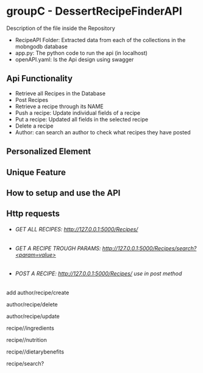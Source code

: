 # groupC - DessertRecipeFinderAPI
Description of the file inside the Repository
- RecipeAPI Folder: Extracted data from each of the collections in the mobngodb database 
- app.py: The python code to run the api (in localhost)
- openAPI.yaml: Is the Api design using swagger

## Api Functionality
- Retrieve all Recipes in the Database
- Post Recipes
- Retrieve a recipe through its NAME
- Push a recipe: Update individual fields of a recipe
- Put a recipe: Updated all fields in the selected recipe 
- Delete a recipe 
- Author: can search an author to check what recipes they have posted

## Personalized Element

## Unique Feature

## How to setup and use the API

## Http requests
- ###### GET ALL RECIPES: http://127.0.0.1:5000/Recipes/ 
- ###### GET A RECIPE TROUGH PARAMS: http://127.0.0.1:5000/Recipes/search?<param=value>
- ###### POST A RECIPE: http://127.0.0.1:5000/Recipes/ use in post method



add
author/recipe/create

author/recipe/delete

author/recipe/update


recipe/<name>/ingredients

recipe/<name>/nutrition

recipe/<name>/dietarybenefits

recipe/search?
